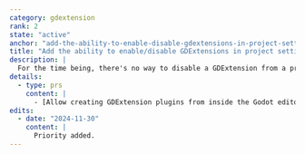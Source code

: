 ```yaml
---
category: gdextension
rank: 2
state: "active"
anchor: "add-the-ability-to-enable-disable-gdextensions-in-project-settings"
title: "Add the ability to enable/disable GDExtensions in project settings"
description: |
  For the time being, there's no way to disable a GDExtension from a project without deleting the related files themselves. We plan to create a dialog akin to the Plugin tab in the Project settings in order to easily enable and disable GDExtensions.
details:
  - type: prs
    content: |
      - [Allow creating GDExtension plugins from inside the Godot editor #90979](https://github.com/godotengine/godot/pull/90979)
edits:
  - date: "2024-11-30"
    content: |
      Priority added.
---
```

